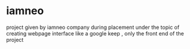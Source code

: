 # iamneo
project given by iamneo company during placement under the topic of creating webpage interface like a google keep , only the front end of the project
